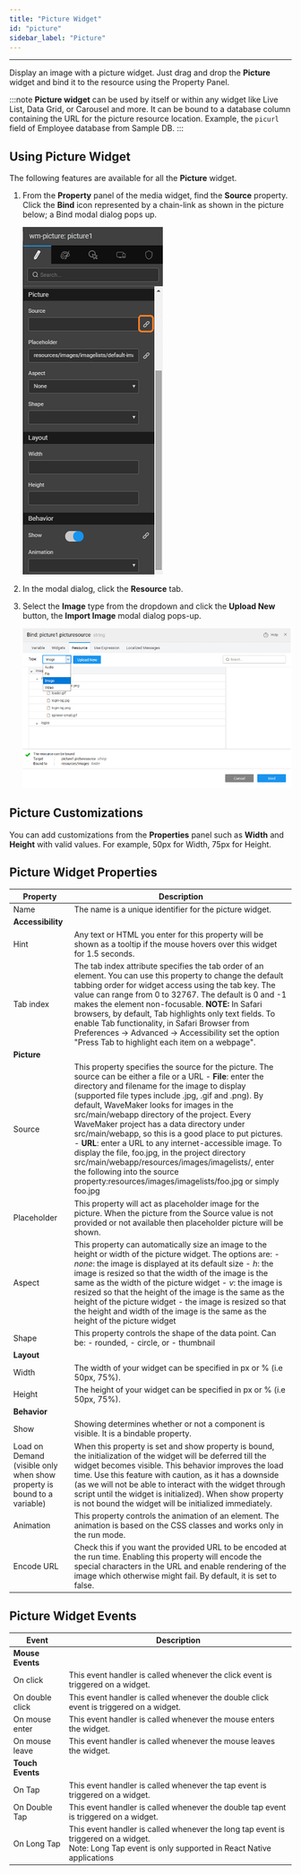 ```yaml
---
title: "Picture Widget"
id: "picture"
sidebar_label: "Picture"
---
```

---

Display an image with a picture widget. Just drag and drop the **Picture** widget and bind it to the resource using the Property Panel.

:::note
**Picture widget** can be used by itself or within any widget like Live List, Data Grid, or Carousel and more. It can be bound to a database column containing the URL for the picture resource location. Example, the `picurl` field of Employee database from Sample DB.
:::

## Using Picture Widget

The following features are available for all the **Picture** widget.

1. From the **Property** panel of the media widget, find the **Source** property. Click the **Bind** icon represented by a chain-link as shown in the picture below; a Bind modal dialog pops up.

    [![Media](/learn/assets/media_pic.png)](/learn/assets/media_pic.png)

2. In the modal dialog, click the **Resource** tab.

3. Select the **Image** type from the dropdown and click the **Upload New** button, the **Import Image** modal dialog pops-up.

    [![media resource](/learn/assets/media_resources.png)](/learn/assets/media_resources.png)

## Picture Customizations

You can add customizations from the **Properties** panel such as **Width** and **Height** with valid values. For example, 50px for Width, 75px for Height.

## Picture Widget Properties

| **Property** | **Description** |
| --- | --- |
| Name | The name is a unique identifier for the picture widget. |
| **Accessibility** |
| Hint | Any text or HTML you enter for this property will be shown as a tooltip if the mouse hovers over this widget for 1.5 seconds. |
| Tab index | The tab index attribute specifies the tab order of an element. You can use this property to change the default tabbing order for widget access using the tab key. The value can range from 0 to 32767. The default is 0 and -1 makes the element non-focusable.    **NOTE:** In Safari browsers, by default, Tab highlights only text fields. To enable Tab functionality, in Safari Browser from Preferences -> Advanced -> Accessibility set the option "Press Tab to highlight each item on a webpage". |
| **Picture** |
| Source | This property specifies the source for the picture. The source can be either a file or a URL    - **File**: enter the directory and filename for the image to display (supported file types include .jpg, .gif and .png). By default, WaveMaker looks for images in the src/main/webapp directory of the project. Every WaveMaker project has a data directory under src/main/webapp, so this is a good place to put pictures.    - **URL**: enter a URL to any internet-accessible image. To display the file, foo.jpg, in the project directory src/main/webapp/resources/images/imagelists/, enter the following into the source property:resources/images/imagelists/foo.jpg or simply foo.jpg |
| Placeholder | This property will act as placeholder image for the picture. When the picture from the Source value is not provided or not available then placeholder picture will be shown. |
| Aspect | This property can automatically size an image to the height or width of the picture widget. The options are:    - _none_: the image is displayed at its default size   - _h_: the image is resized so that the width of the image is the same as the width of the picture widget   - _v_: the image is resized so that the height of the image is the same as the height of the picture widget   - the image is resized so that the height and width of the image is the same as the height of the picture widget  |
| Shape | This property controls the shape of the data point. Can be:    - rounded,   - circle, or   - thumbnail  |
| **Layout** |
| Width | The width of your widget can be specified in px or % (i.e 50px, 75%). |
| Height | The height of your widget can be specified in px or % (i.e 50px, 75%). |
| **Behavior** |
| Show | Showing determines whether or not a component is visible. It is a bindable property. |
| Load on Demand (visible only when show property is bound to a variable) | When this property is set and show property is bound, the initialization of the widget will be deferred till the widget becomes visible. This behavior improves the load time. Use this feature with caution, as it has a downside (as we will not be able to interact with the widget through script until the widget is initialized). When show property is not bound the widget will be initialized immediately. |
| Animation | This property controls the animation of an element. The animation is based on the CSS classes and works only in the run mode. |
| Encode URL | Check this if you want the provided URL to be encoded at the run time. Enabling this property will encode the special characters in the URL and enable rendering of the image which otherwise might fail. By default, it is set to false. |

## Picture Widget Events

| Event | Description |
| --- | --- |
| **Mouse Events** |
| On click | This event handler is called whenever the click event is triggered on a widget. |
| On double click | This event handler is called whenever the double click event is triggered on a widget. |
| On mouse enter | This event handler is called whenever the mouse enters the widget. |
| On mouse leave | This event handler is called whenever the mouse leaves the widget. |
| **Touch Events** |
| On Tap | This event handler is called whenever the tap event is triggered on a widget. |
| On Double Tap | This event handler is called whenever the double tap event is triggered on a widget. |
| On Long Tap | This event handler is called whenever the long tap event is triggered on a widget. <br> Note: Long Tap event is only supported in React Native applications|
